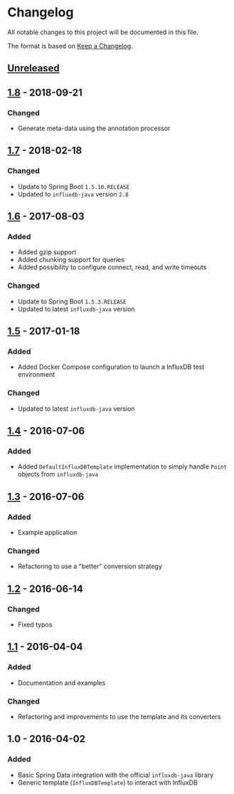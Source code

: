 # Changelog
All notable changes to this project will be documented in this file.

The format is based on [Keep a Changelog](http://keepachangelog.com/).

## [Unreleased]

## [1.8] - 2018-09-21
### Changed
- Generate meta-data using the annotation processor

## [1.7] - 2018-02-18
### Changed
- Update to Spring Boot `1.5.10.RELEASE`
- Updated to `influxdb-java` version `2.8`

## [1.6] - 2017-08-03
### Added
- Added gzip support
- Added chunking support for queries
- Added possibility to configure  connect, read, and write timeouts
### Changed
- Update to Spring Boot `1.5.3.RELEASE`
- Updated to latest `influxdb-java` version

## [1.5] - 2017-01-18
### Added
- Added Docker Compose configuration to launch a InfluxDB test environment
### Changed
- Updated to latest `influxdb-java` version

## [1.4] - 2016-07-06
### Added
- Added `DefaultInfluxDBTemplate` implementation to simply handle `Point` objects from `influxdb-java`

## [1.3] - 2016-07-06
### Added
- Example application
### Changed
- Refactoring to use a "better" conversion strategy

## [1.2] - 2016-06-14
### Changed
- Fixed typos

## [1.1] - 2016-04-04
### Added
- Documentation and examples
### Changed
- Refactoring and improvements to use the template and its converters

## 1.0 - 2016-04-02
### Added
- Basic Spring Data integration with the official `influxdb-java` library
- Generic template (`InfluxDBTemplate`) to interact with InfluxDB

[Unreleased]: https://github.com/miwurster/spring-data-influxdb/compare/spring-data-influxdb-1.8...HEAD
[1.8]: https://github.com/miwurster/spring-data-influxdb/compare/spring-data-influxdb-1.7...spring-data-influxdb-1.8
[1.7]: https://github.com/miwurster/spring-data-influxdb/compare/spring-data-influxdb-1.6...spring-data-influxdb-1.7
[1.6]: https://github.com/miwurster/spring-data-influxdb/compare/spring-data-influxdb-1.5...spring-data-influxdb-1.6
[1.5]: https://github.com/miwurster/spring-data-influxdb/compare/spring-data-influxdb-1.4...spring-data-influxdb-1.5
[1.4]: https://github.com/miwurster/spring-data-influxdb/compare/spring-data-influxdb-1.3...spring-data-influxdb-1.4
[1.3]: https://github.com/miwurster/spring-data-influxdb/compare/spring-data-influxdb-1.2...spring-data-influxdb-1.3
[1.2]: https://github.com/miwurster/spring-data-influxdb/compare/spring-data-influxdb-1.1...spring-data-influxdb-1.2
[1.1]: https://github.com/miwurster/spring-data-influxdb/compare/spring-data-influxdb-1.0...spring-data-influxdb-1.1

